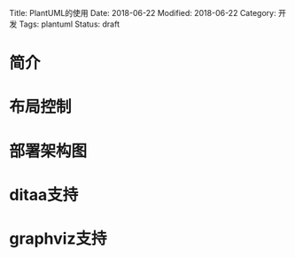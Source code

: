 Title: PlantUML的使用
Date: 2018-06-22
Modified: 2018-06-22
Category: 开发
Tags: plantuml
Status: draft

# 简介

# 布局控制

# 部署架构图

# ditaa支持

# graphviz支持

